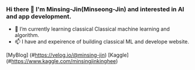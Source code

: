 ### Hi there 👋 I'm Minsing-Jin(Minseong-Jin) and interested in AI and app development.

- 🌱 I’m currently learning classical Classical machine learning and algorithm.
- 📫 I have and expeirence of building classical ML and develope website.


[MyBlog] (#https://velog.io/@minsing-jin)
[Kaggle] (#https://www.kaggle.com/minsingjinkinghee)

<!--
**minsing-jin/minsing-Jin** is a ✨ _special_ ✨ repository because its `README.md` (this file) appears on your GitHub profile.

Here are some ideas to get you started:

- 🔭 I’m currently working on ...
- 🌱 I’m currently learning ...
- 👯 I’m looking to collaborate on ...
- 🤔 I’m looking for help with ...
- 💬 Ask me about ...
- 📫 How to reach me: ...
- 😄 Pronouns: ...
- ⚡ Fun fact: ...
-->
